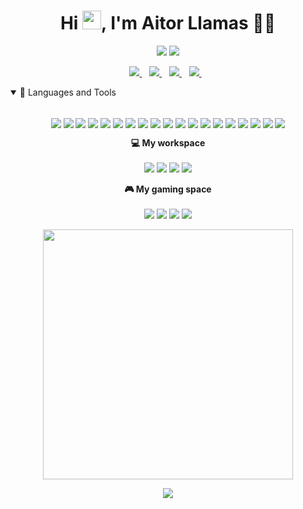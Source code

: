 <h1 align="center">Hi <img src="https://raw.githubusercontent.com/MartinHeinz/MartinHeinz/master/wave.gif" width="30px">, I'm Aitor Llamas 👨‍💻</h1>

<p align='center'>
  <img src="https://visitor-badge.laobi.icu/badge?page_id=d3v0ps.d3v0ps" />
  <a href="https://github.com/d3v0ps?tab=followers">
    <img src="https://img.shields.io/github/followers/d3v0ps.svg?style=social&label=Follow" />
  </a>
</p>

<p align='center'>
  <a href="https://www.linkedin.com/in/aitor-llamas-jimenez-3b760210a/">
    <img src="https://img.shields.io/badge/linkedin-%230077B5.svg?&style=for-the-badge&logo=linkedin&logoColor=white" />
  </a>&nbsp;&nbsp;
  <a href="https://stackoverflow.com/users/3068081/aitorllj93">
    <img src="https://img.shields.io/badge/stackoverflow-%23F58025.svg?&style=for-the-badge&logo=stackoverflow&logoColor=white" />
  </a>&nbsp;&nbsp;
  <!-- a href="https:/twitter.com/dhwaj_gupta">
    <img src="https://img.shields.io/badge/Twitter-1DA1F2?style=for-the-badge&logo=twitter&logoColor=white" />        
  </a>&nbsp;&nbsp; -->
  <a href="https://instagram.com/aitor93">
    <img src="https://img.shields.io/badge/instagram-%23E4405F.svg?&style=for-the-badge&logo=instagram&logoColor=white" />        
  </a>&nbsp;&nbsp;
  <a href="https://www.twitch.tv/d3v0ps">
    <img src="https://img.shields.io/badge/twitch-%23772CE8.svg?&style=for-the-badge&logo=twitch&logoColor=white" />        
  </a>&nbsp;&nbsp;
   <!-- a href="https://www.facebook.com/dhwaj.iitr">
    <img src="https://img.shields.io/badge/Facebook-1877F2?style=for-the-badge&logo=facebook&logoColor=white" />        
  </a>&nbsp;&nbsp; -->
</p>

<details open>
  <summary>🚀 Languages and Tools</summary>
  <br/>
  <p align="center">
  <img align="center" src="https://img.shields.io/badge/Git-F05032?style=for-the-badge&logo=git&logoColor=white" />
  <img align="center" src="https://img.shields.io/badge/VSCode-007ACC?style=for-the-badge&logo=visual-studio-code&logoColor=white" />
  <img align="center" src="https://img.shields.io/badge/HTML5-E34F26?style=for-the-badge&logo=html5&logoColor=white" />
  <img align="center" src="https://img.shields.io/badge/CSS3-1572B6?style=for-the-badge&logo=css3&logoColor=white" />
  <img align="center" src="https://img.shields.io/badge/SASS-CC6699?style=for-the-badge&logo=sass&logoColor=white" />
  <img align="center" src="https://img.shields.io/badge/JavaScript-F7DF1E?style=for-the-badge&logo=javascript&logoColor=black" />
  <img align="center" src="https://img.shields.io/badge/TypeScript-3178C6?style=for-the-badge&logo=typescript&logoColor=white" />
  <img align="center" src="https://img.shields.io/badge/Bootstrap-563D7C?style=for-the-badge&logo=bootstrap&logoColor=white" />
  <img align="center" src="https://img.shields.io/badge/Angular-DC0031?style=for-the-badge&logo=angular&logoColor=white" />
  <img align="center" src="https://img.shields.io/badge/Redux-593D88?style=for-the-badge&logo=redux&logoColor=white" />
  <img align="center" src="https://img.shields.io/badge/Node.js-43853D?style=for-the-badge&logo=node.js&logoColor=white" />
  <img align="center" src="https://img.shields.io/badge/Express.js-404D59?style=for-the-badge&logo=express&logoColor=white" />
  <img align="center" src="https://img.shields.io/badge/Nest-EA2744?style=for-the-badge&logo=nestjs&logoColor=white" />
  <img align="center" src="https://img.shields.io/badge/GraphQL-E10098?style=for-the-badge&logo=graphql&logoColor=white" />
  <img align="center" src="https://img.shields.io/badge/MongoDB-4EA94B?style=for-the-badge&logo=mongodb&logoColor=white" />
  <img align="center" src="https://img.shields.io/badge/PostgreSQL-316192?style=for-the-badge&logo=postgresql&logoColor=white" />
  <img align="center" src="https://img.shields.io/badge/Github_Actions-2088FF?style=for-the-badge&logo=github-actions&logoColor=white" />
  <img align="center" src="https://img.shields.io/badge/Heroku-430098?style=for-the-badge&logo=heroku&logoColor=white" />
  <img align="center" src="https://img.shields.io/badge/Postman-FF6C37?style=for-the-badge&logo=Postman&logoColor=white" />
</p>
 </details>

<p align='center'>
  <b>💻 My workspace</b><br/><br/>
  <img src="https://img.shields.io/badge/mac_os-Big_Sur-%23F11651.svg?&style=for-the-badge&logo=apple&logoColor=white" />
  <img src="https://img.shields.io/badge/intel-core%20i5-%230071C5.svg?&style=for-the-badge&logo=intel&logoColor=white" />
  <img src="https://img.shields.io/badge/RAM-8GB-%230071C5.svg?&style=for-the-badge&logoColor=white" />
  <img src="https://img.shields.io/badge/intel-iris_plus%20650_1536_MB-%230071C5.svg?&style=for-the-badge&logo=intel&logoColor=white" />
</p>

<p align='center'>
  <b>🎮 My gaming space</b><br/><br/>
  <img src="https://img.shields.io/badge/windows-MSI-%230078D6.svg?&style=for-the-badge&logo=windows&logoColor=white" />
  <img src="https://img.shields.io/badge/intel-core%20i7%2007th-%230071C5.svg?&style=for-the-badge&logo=intel&logoColor=white" />
  <img src="https://img.shields.io/badge/RAM-16GB-%230071C5.svg?&style=for-the-badge&logoColor=white" />
  <img src="https://img.shields.io/badge/nvidia-gtx%201060-%2376B900.svg?&style=for-the-badge&logo=nvidia&logoColor=white" />
</p>

<p align='center'>
  <a href="#"><img src="https://github-readme-stats.vercel.app/api?username=d3v0ps&show_icons=true&count_private=true&theme=dark" width="400"></a>
</p>


<p align='center'>
  <a href="#"><img src="https://activity-graph.herokuapp.com/graph?username=d3v0ps&bg_color=000000&color=FFFFFF&line=FFFFFF&point=00FF00"></a>
</p>
